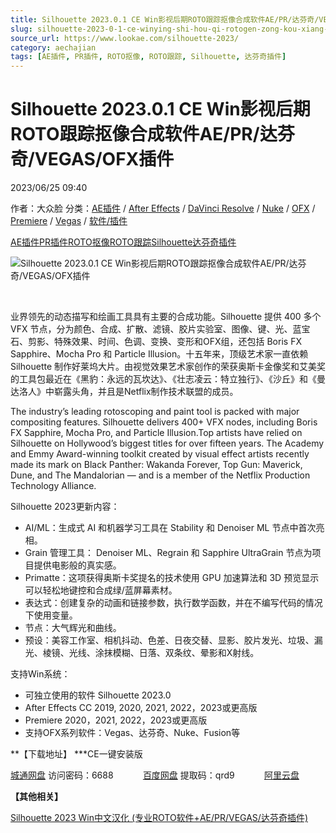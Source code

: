 ```yaml
---
title: Silhouette 2023.0.1 CE Win影视后期ROTO跟踪抠像合成软件AE/PR/达芬奇/VEGAS/OFX插件
slug: silhouette-2023-0-1-ce-winying-shi-hou-qi-rotogen-zong-kou-xiang-he-cheng-ruan-jian-ae-pr-da-fen-qi-vegas-ofxcha-jian
source_url: https://www.lookae.com/silhouette-2023/
category: aechajian
tags: [AE插件, PR插件, ROTO抠像, ROTO跟踪, Silhouette, 达芬奇插件]
---
```

# Silhouette 2023.0.1 CE Win影视后期ROTO跟踪抠像合成软件AE/PR/达芬奇/VEGAS/OFX插件

2023/06/25 09:40

作者：大众脸
分类：[AE插件](https://www.lookae.com/after-effects/aechajian/) / [After Effects](https://www.lookae.com/after-effects/) / [DaVinci Resolve](https://www.lookae.com/qitarjcj/resolvezy/) / [Nuke](https://www.lookae.com/qitarjcj/nukezy/) / [OFX](https://www.lookae.com/qitarjcj/ofxzy/) / [Premiere](https://www.lookae.com/qitarjcj/premierezy/) / [Vegas](https://www.lookae.com/qitarjcj/vegaszy/) / [软件/插件](https://www.lookae.com/qitarjcj/)

[AE插件](https://www.lookae.com/tag/ae%e6%8f%92%e4%bb%b6/)[PR插件](https://www.lookae.com/tag/pr%e6%8f%92%e4%bb%b6/)[ROTO抠像](https://www.lookae.com/tag/roto%e6%8a%a0%e5%83%8f/)[ROTO跟踪](https://www.lookae.com/tag/roto%e8%b7%9f%e8%b8%aa/)[Silhouette](https://www.lookae.com/tag/silhouette/)[达芬奇插件](https://www.lookae.com/tag/%e8%be%be%e8%8a%ac%e5%a5%87%e6%8f%92%e4%bb%b6/)

![Silhouette 2023.0.1 CE Win影视后期ROTO跟踪抠像合成软件AE/PR/达芬奇/VEGAS/OFX插件](https://www.lookae.com/wp-content/uploads/2023/04/Silhouette-2023.jpg "Silhouette 2023.0.1 CE Win影视后期ROTO跟踪抠像合成软件AE/PR/达芬奇/VEGAS/OFX插件-LookAE.com")

﻿

业界领先的动态描写和绘画工具具有主要的合成功能。Silhouette 提供 400 多个 VFX 节点，分为颜色、合成、扩散、滤镜、胶片实验室、图像、键、光、蓝宝石、剪影、特殊效果、时间、色调、变换、变形和OFX组，还包括 Boris FX Sapphire、Mocha Pro 和 Particle Illusion。十五年来，顶级艺术家一直依赖 Silhouette 制作好莱坞大片。由视觉效果艺术家创作的荣获奥斯卡金像奖和艾美奖的工具包最近在《黑豹：永远的瓦坎达》、《壮志凌云：特立独行》、《沙丘》和《曼达洛人》中崭露头角，并且是Netflix制作技术联盟的成员。

The industry’s leading rotoscoping and paint tool is packed with major compositing features. Silhouette delivers 400+ VFX nodes, including Boris FX Sapphire, Mocha Pro, and Particle Illusion.Top artists have relied on Silhouette on Hollywood’s biggest titles for over fifteen years. The Academy and Emmy Award-winning toolkit created by visual effect artists recently made its mark on Black Panther: Wakanda Forever, Top Gun: Maverick, Dune, and The Mandalorian — and is a member of the Netflix Production Technology Alliance.

Silhouette 2023更新内容：

* AI/ML：生成式 AI 和机器学习工具在 Stability 和 Denoiser ML 节点中首次亮相。
* Grain 管理工具： Denoiser ML、Regrain 和 Sapphire UltraGrain 节点为项目提供电影般的真实感。
* Primatte：这项获得奥斯卡奖提名的技术使用 GPU 加速算法和 3D 预览显示可以轻松地键控和合成绿/蓝屏幕素材。
* 表达式：创建复杂的动画和链接参数，执行数学函数，并在不编写代码的情况下使用变量。
* 节点：大气辉光和曲线。
* 预设：美容工作室、相机抖动、色差、日夜交替、显影、胶片发光、垃圾、漏光、棱镜、光线、涂抹模糊、日落、双条纹、晕影和X射线。

支持Win系统：

* 可独立使用的软件 Silhouette 2023.0
* After Effects CC 2019, 2020, 2021, 2022，2023或更高版
* Premiere 2020，2021, 2022，2023或更高版
* 支持OFX系列软件：Vegas、达芬奇、Nuke、Fusion等

**【下载地址】 \***CE一键安装版

[城通网盘](https://url70.ctfile.com/f/2827370-876446865-d229ee?p=4431) 访问密码：6688            [百度网盘](https://pan.baidu.com/s/1slt4A7MKTHnQYMviDqaFtQ?pwd=qrd9) 提取码：qrd9            [阿里云盘](https://www.aliyundrive.com/s/AGFw6vga2Ls)

**【其他相关】**

[Silhouette 2023 Win中文汉化 (专业ROTO软件+AE/PR/VEGAS/达芬奇插件)](https://www.lookae.com/silhouette-ch/)
